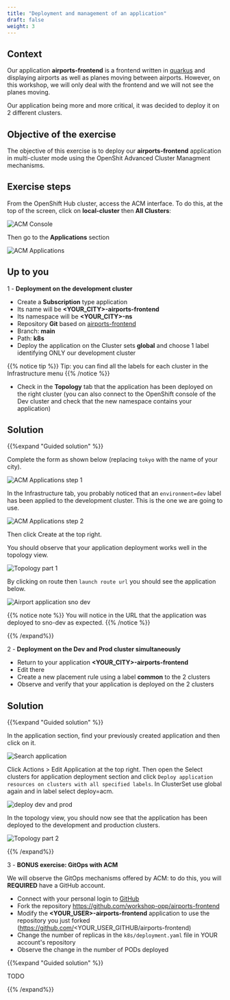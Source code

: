 ```yaml
---
title: "Deployment and management of an application"
draft: false
weight: 3
---
```



## Context

Our application **airports-frontend** is a frontend written in [quarkus](https://quarkus.io) and displaying airports as well as planes moving between airports. However, on this workshop, we will only deal with the frontend and we will not see the planes moving.

Our application being more and more critical, it was decided to deploy it on 2 different clusters.


## Objective of the exercise

The objective of this exercise is to deploy our **airports-frontend** application in multi-cluster mode using the OpenShit Advanced Cluster Managment mechanisms.

## Exercise steps

From the OpenShift Hub cluster, access the ACM interface.
To do this, at the top of the screen, click on **local-cluster** then **All Clusters**:

![ACM Console](/OPP-2023-lab-instruction.github.io/images/acm-startconsole.png)


Then go to the **Applications** section

![ACM Applications](/OPP-2023-lab-instruction.github.io/images/acm-applications.png)


## Up to you

1 - __Deployment on the development cluster__
- Create a **Subscription** type application
- Its name will be **<YOUR_CITY>-airports-frontend**
- Its namespace will be **<YOUR_CITY>-ns**
- Repository **Git** based on [airports-frontend](https://github.com/workshop-opp/airports-frontend.git)
- Branch: **main**
- Path: **k8s**
- Deploy the application on the Cluster sets **global** and choose 1 label identifying ONLY our development cluster

{{% notice tip %}}
Tip: you can find all the labels for each cluster in the Infrastructure menu
{{% /notice %}}

- Check in the **Topology** tab that the application has been deployed on the right cluster (you can also connect to the OpenShift console of the Dev cluster and check that the new namespace contains your application)

## Solution

{{%expand "Guided solution" %}}

Complete the form as shown below (replacing `tokyo` with the name of your city).

![ACM Applications step 1](/OPP-2023-lab-instruction.github.io/images/create-application-step-1.png)

In the Infrastructure tab, you probably noticed that an `environment=dev` label has been applied to the development cluster. This is the one we are going to use.

![ACM Applications step 2](/OPP-2023-lab-instruction.github.io/images/create-application-step-2.png)

Then click Create at the top right.

You should observe that your application deployment works well in the topology view.

![Topology part 1 ](/OPP-2023-lab-instruction.github.io/images/topology-part1.png)

By clicking on route then `launch route url` you should see the application below.

![Airport application sno dev](/OPP-2023-lab-instruction.github.io/images/airport-application-sno-dev.png)

{{% notice note %}}
You will notice in the URL that the application was deployed to sno-dev as expected.
{{% /notice %}}


{{% /expand%}}


2 - __Deployment on the Dev and Prod cluster simultaneously__

- Return to your application **<YOUR_CITY>-airports-frontend**
- Edit there
- Create a new placement rule using a label **common** to the 2 clusters
- Observe and verify that your application is deployed on the 2 clusters

## Solution

{{%expand "Guided solution" %}}

In the application section, find your previously created application and then click on it.

![Search application](/OPP-2023-lab-instruction.github.io/images/application-search.png)

Click Actions > Edit Application at the top right. Then open the Select clusters for application deployment section and click `Deploy application resources on clusters with all specified labels`. In ClusterSet use global again and in label select deploy=acm.



![deploy dev and prod](/OPP-2023-lab-instruction.github.io/images/deploy-dev-and-prod.png)

In the topology view, you should now see that the application has been deployed to the development and production clusters.

![Topology part 2](/OPP-2023-lab-instruction.github.io/images/topology-part2.png)



{{% /expand%}}


3 - __BONUS exercise: GitOps with ACM__

We will observe the GitOps mechanisms offered by ACM: to do this, you will **REQUIRED** have a GitHub account.
- Connect with your personal login to [GitHub](https://github.com)
- Fork the repository https://github.com/workshop-opp/airports-frontend
- Modify the **<YOUR_USER>-airports-frontend** application to use the repository you just forked (https://github.com/<YOUR_USER_GITHUB/airports-frontend)
- Change the number of replicas in the `k8s/deployment.yaml` file in YOUR account's repository
- Observe the change in the number of PODs deployed

{{%expand "Guided solution" %}}

TODO

{{% /expand%}}